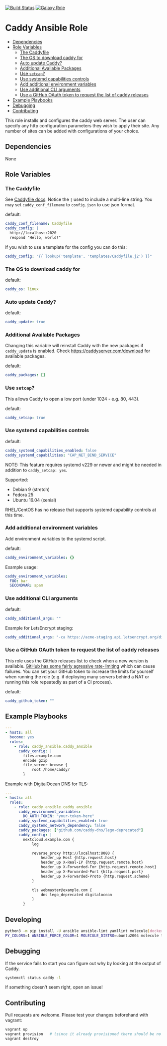 [![Build Status](https://travis-ci.org/caddy-ansible/caddy-ansible.svg?branch=master)](https://travis-ci.org/caddy-ansible/caddy-ansible)
[![Galaxy Role](https://img.shields.io/badge/ansible--galaxy-caddy-blue.svg)](https://galaxy.ansible.com/caddy_ansible/caddy_ansible/)

# Caddy Ansible Role

<!-- toc -->

- [Dependencies](#dependencies)
- [Role Variables](#role-variables)
  * [The Caddyfile](#the-caddyfile)
  * [The OS to download caddy for](#the-os-to-download-caddy-for)
  * [Auto update Caddy?](#auto-update-caddy)
  * [Additional Available Packages](#additional-available-packages)
  * [Use `setcap`?](#use-setcap)
  * [Use systemd capabilities controls](#use-systemd-capabilities-controls)
  * [Add additional environment variables](#add-additional-environment-variables)
  * [Use additional CLI arguments](#use-additional-cli-arguments)
  * [Use a GitHub OAuth token to request the list of caddy releases](#use-a-github-oauth-token-to-request-the-list-of-caddy-releases)
- [Example Playbooks](#example-playbooks)
- [Debugging](#debugging)
- [Contributing](#contributing)

<!-- tocstop -->

This role installs and configures the caddy web server. The user can specify any http configuration parameters they wish to apply their site. Any number of sites can be added with configurations of your choice.

## Dependencies

None

## Role Variables

### The Caddyfile

See [Caddyfile docs](https://caddyserver.com/docs/caddyfile). Notice the `|` used to include a multi-line string. You may set `caddy_conf_filename` to `config.json` to use json format.

default:

```yaml
caddy_conf_filename: Caddyfile
caddy_config: |
  http://localhost:2020
  respond "Hello, world!"
```

If you wish to use a template for the config you can do this:

```yaml
caddy_config: "{{ lookup('template', 'templates/Caddyfile.j2') }}"
```

### The OS to download caddy for

default:

```yaml
caddy_os: linux
```

### Auto update Caddy?

default:

```yaml
caddy_update: true
```

### Additional Available Packages

Changing this variable will reinstall Caddy with the new packages if `caddy_update` is enabled. Check https://caddyserver.com/download for available packages.

default:

```yaml
caddy_packages: []
```

### Use `setcap`?

This allows Caddy to open a low port (under 1024 - e.g. 80, 443).

default:

```yaml
caddy_setcap: true
```

### Use systemd capabilities controls

default:

```yaml
caddy_systemd_capabilities_enabled: false
caddy_systemd_capabilities: "CAP_NET_BIND_SERVICE"
```

NOTE: This feature requires systemd v229 or newer and might be needed in addition to `caddy_setcap: yes`.

Supported:

* Debian 9 (stretch)
* Fedora 25
* Ubuntu 16.04 (xenial)

RHEL/CentOS has no release that supports systemd capability controls at this time.

### Add additional environment variables

Add environment variables to the systemd script.

default:

```yaml
caddy_environment_variables: {}
```

Example usage:

```yaml
caddy_environment_variables:
  FOO: bar
  SECONDVAR: spam
```

### Use additional CLI arguments

default:

```yaml
caddy_additional_args: ""
```

Example for LetsEncrypt staging:

```yaml
caddy_additional_args: "-ca https://acme-staging.api.letsencrypt.org/directory"
```

### Use a GitHub OAuth token to request the list of caddy releases

This role uses the GitHub releases list to check when a new version is available. [GitHub has some fairly agressive rate-limiting](https://developer.github.com/v3/#rate-limiting) which can cause failures. You can set your GitHub token to increase the limits for yourself when running the role (e.g. if deploying many servers behind a NAT or running this role repeatedly as part of a CI process).

default:

```yaml
caddy_github_token: ""
```

## Example Playbooks

```yaml
---
- hosts: all
  become: yes
  roles:
    - role: caddy_ansible.caddy_ansible
      caddy_config: |
        files.example.com
        encode gzip
        file_server browse {
            root /home/caddy/
        }
```

Example with DigitalOcean DNS for TLS:

```yaml
---
- hosts: all
  roles:
    - role: caddy_ansible.caddy_ansible
      caddy_environment_variables:
        DO_AUTH_TOKEN: "your-token-here"
      caddy_systemd_capabilities_enabled: true
      caddy_systemd_network_dependency: false
      caddy_packages: ["github.com/caddy-dns/lego-deprecated"]
      caddy_config: |
        nextcloud.example.com {
            log

            reverse_proxy http://localhost:8080 {
                header_up Host {http.request.host}
                header_up X-Real-IP {http.request.remote.host}
                header_up X-Forwarded-For {http.request.remote.host}
                header_up X-Forwarded-Port {http.request.port}
                header_up X-Forwarded-Proto {http.request.scheme}
            }

            tls webmaster@example.com {
                dns lego_deprecated digitalocean
            }
        }
```

## Developing

```bash
python3 -m pip install -U ansible ansible-lint yamllint molecule[docker] pytest testinfra
PY_COLORS=1 ANSIBLE_FORCE_COLOR=1 MOLECULE_DISTRO=ubuntu2004 molecule test
```

## Debugging

If the service fails to start you can figure out why by looking at the output of Caddy.

```bash
systemctl status caddy -l
```

If something doesn't seem right, open an issue!

## Contributing

Pull requests are welcome. Please test your changes beforehand with vagrant:

```bash
vagrant up
vagrant provision   # (since it already provisioned there should be no changes here)
vagrant destroy
```
